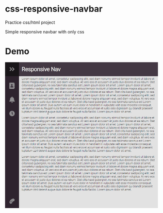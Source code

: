 # css-responsive-navbar

Practice css/html project

Simple responsive navbar with only css

# Demo
![Demo](demo.gif)
